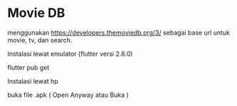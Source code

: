 # Movie DB

menggunakan https://developers.themoviedb.org/3/ sebagai base url untuk movie, tv, dan search.

Instalasi lewat emulator (flutter versi 2.8.0)

flutter pub get

Instalasi lewat hp

buka file .apk ( Open Anyway atau Buka )
